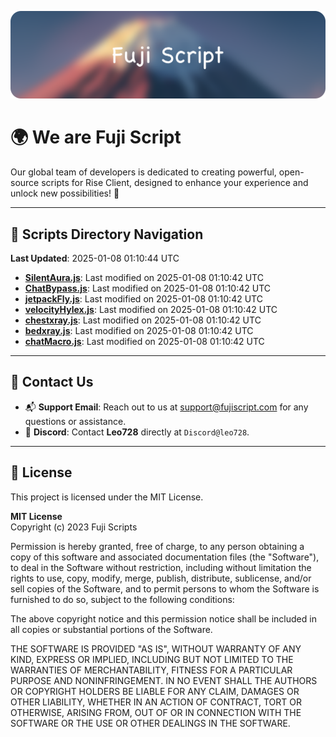 ![Banner](.github/b.webp)

# 🌍 **We are Fuji Script**

Our global team of developers is dedicated to creating powerful, open-source scripts for Rise Client, designed to enhance your experience and unlock new possibilities! 🌟

---
<!-- SCRIPTS_NAVIGATION_START -->
## 📂 **Scripts Directory Navigation**

**Last Updated**: 2025-01-08 01:10:44 UTC

- **[SilentAura.js](scripts/SilentAura.js)**: Last modified on 2025-01-08 01:10:42 UTC
- **[ChatBypass.js](scripts/ChatBypass.js)**: Last modified on 2025-01-08 01:10:42 UTC
- **[jetpackFly.js](scripts/jetpackFly.js)**: Last modified on 2025-01-08 01:10:42 UTC
- **[velocityHylex.js](scripts/velocityHylex.js)**: Last modified on 2025-01-08 01:10:42 UTC
- **[chestxray.js](scripts/chestxray.js)**: Last modified on 2025-01-08 01:10:42 UTC
- **[bedxray.js](scripts/bedxray.js)**: Last modified on 2025-01-08 01:10:42 UTC
- **[chatMacro.js](scripts/chatMacro.js)**: Last modified on 2025-01-08 01:10:42 UTC

<!-- SCRIPTS_NAVIGATION_END -->

---

## 💬 **Contact Us**  
- 📬 **Support Email**: Reach out to us at [support@fujiscript.com](mailto:support@fujiscript.com) for any questions or assistance.  
- 💬 **Discord**: Contact **Leo728** directly at `Discord@leo728`.

---

## 📜 **License**

This project is licensed under the MIT License.  

**MIT License**  
Copyright (c) 2023 Fuji Scripts  

Permission is hereby granted, free of charge, to any person obtaining a copy of this software and associated documentation files (the "Software"), to deal in the Software without restriction, including without limitation the rights to use, copy, modify, merge, publish, distribute, sublicense, and/or sell copies of the Software, and to permit persons to whom the Software is furnished to do so, subject to the following conditions:  

The above copyright notice and this permission notice shall be included in all copies or substantial portions of the Software.  

THE SOFTWARE IS PROVIDED "AS IS", WITHOUT WARRANTY OF ANY KIND, EXPRESS OR IMPLIED, INCLUDING BUT NOT LIMITED TO THE WARRANTIES OF MERCHANTABILITY, FITNESS FOR A PARTICULAR PURPOSE AND NONINFRINGEMENT. IN NO EVENT SHALL THE AUTHORS OR COPYRIGHT HOLDERS BE LIABLE FOR ANY CLAIM, DAMAGES OR OTHER LIABILITY, WHETHER IN AN ACTION OF CONTRACT, TORT OR OTHERWISE, ARISING FROM, OUT OF OR IN CONNECTION WITH THE SOFTWARE OR THE USE OR OTHER DEALINGS IN THE SOFTWARE.  

